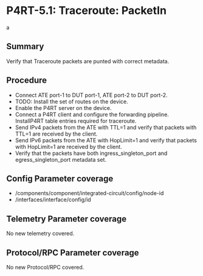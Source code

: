 # P4RT-5.1: Traceroute: PacketIn
a

## Summary

Verify that Traceroute packets are punted with correct metadata.


## Procedure

*	Connect ATE port-1 to DUT port-1, ATE port-2 to DUT port-2.
*	TODO: Install the set of routes on the device.
*	Enable the P4RT server on the device.
*	Connect a P4RT client and configure the forwarding pipeline. InstallP4RT table 	entries required for traceroute.
*	Send IPv4 packets from the ATE with TTL=1 and verify that packets with TTL=1 are received by the client.
*	Send IPv6 packets from the ATE with HopLimit=1 and verify that packets with HopLimit=1 are received by the client.
*	Verify that the packets have both ingress_singleton_port and egress_singleton_port metadata set.


## Config Parameter coverage

*    /components/component/integrated-circuit/config/node-id
*    /interfaces/interface/config/id


## Telemetry Parameter coverage

No new telemetry covered.


## Protocol/RPC Parameter coverage

No new Protocol/RPC covered.

